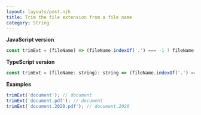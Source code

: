 ```yaml
---
layout: layouts/post.njk
title: Trim the file extension from a file name
category: String
---
```


**JavaScript version**

```js
const trimExt = (fileName) => (fileName.indexOf('.') === -1 ? fileName : fileName.split('.').slice(0, -1).join('.'));
```

**TypeScript version**

```js
const trimExt = (fileName: string): string => (fileName.indexOf('.') === -1 ? fileName : fileName.split('.').slice(0, -1).join('.'));
```

**Examples**

```js
trimExt('document'); // document
trimExt('document.pdf'); // document
trimExt('document.2020.pdf'); // document.2020
```
